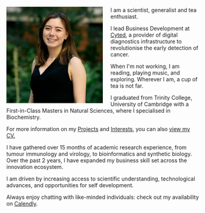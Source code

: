 <img src="Charlene_Tang_crop.jpg"
     alt="Profile photo"
     style="float: left; width: 50%; margin-right: 20px; margin-bottom: 10px;" />
   
I am a scientist, generalist and tea enthusiast. 

I lead Business Development at [Cyted](cyted.ai), a provider of digital diagnostics infrastructure to revolutionise the early detection of cancer.

When I'm not working, I am reading, playing music, and exploring. Wherever I am, a cup of tea is not far.

I graduated from Trinity College, University of Cambridge with a First-in-Class Masters in Natural Sciences, where I specialised in Biochemistry. 

For more information on my [Projects](projects.md) and [Interests](interests.md), you can also [view my CV.](CV_Charlene_Tang_2021-01.pdf)

I have gathered over 15 months of academic research experience, from tumour immunology and virology, to bioinformatics and synthetic biology. Over the past 2 years, I have expanded my business skill set across the innovation ecosystem. 

I am driven by increasing access to scientific understanding, technological advances, and opportunities for self development.

Always enjoy chatting with like-minded individuals: check out my availability on [Calendly](https://calendly.com/charleneostang/30min).

<!--- Drop me an [email](emailto:charleneostang@yahoo.com) or message me on [LinkedIn](http://linkedin.com/in/charleneostang). --->
